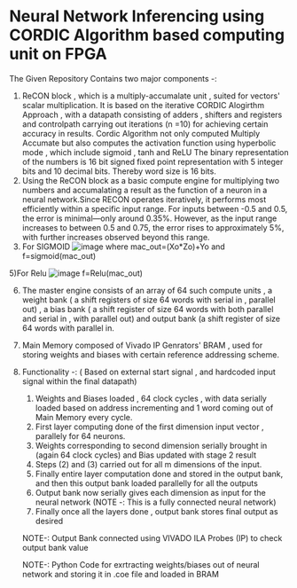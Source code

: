 <h1>Neural Network Inferencing using CORDIC Algorithm based computing unit on FPGA </h1>
The Given Repository Contains two major components -:

1) ReCON block , which is a multiply-accumalate unit , suited for vectors' scalar multiplication. It is based on the iterative CORDIC Alogirthm Approach , with a datapath consisting of adders , shifters and registers and controlpath carrying out iterations (n =10) for achieving certain accuracy in results.
Cordic Algorithm not only computed Multiply Accumate but also computes the activation function using hyperbolic mode , which include sigmoid , tanh and ReLU 
The binary representation of the numbers is 16 bit signed fixed point representation with 5 integer bits and 10 decimal bits. Thereby word size is 16 bits.
3) Using the ReCON block as a basic compute engine for multiplying two numbers and accumalating a result as the function of a neuron in a neural network.Since RECON operates iteratively, it performs most efficiently within a specific input range. For inputs between -0.5 and 0.5, the error is minimal—only around 0.35%. However, as the input range increases to between 0.5 and 0.75, the error rises to approximately 5%, with further increases observed beyond this range.
4) For SIGMOID
![image](https://github.com/user-attachments/assets/202fe493-4ea1-44bd-918e-5b717c4cfff9)
where mac_out=(Xo*Zo)+Yo and f=sigmoid(mac_out)

5)For Relu
![image](https://github.com/user-attachments/assets/1b8af2cf-4fa7-49d2-98a7-ea6a282965e2)
f=Relu(mac_out)



6) The master engine consists of an array of 64 such compute units , a weight bank ( a shift registers of size 64 words with serial in , parallel out) , a bias bank ( a shift register of size 64 words with both parallel and serial in , with parallel out) and output bank (a shift register of size 64 words with parallel in.
7) Main Memory composed of Vivado IP Genrators' BRAM , used for storing weights and biases with certain reference addressing scheme.
8) Functionality -:
   ( Based on external start signal , and hardcoded input signal within the final datapath)
   1) Weights and Biases loaded , 64 clock cycles , with data serially loaded based on address incrementing and 1 word coming out of Main Memory every cycle.
   2) First layer computing done of the first dimension input vector , parallely for 64 neurons.
   3) Weights corresponding to second dimension serially brought in (again 64 clock cycles) and Bias updated with stage 2 result
   4) Steps (2) and (3) carried out for all m dimensions of the input.
   5) Finally entire layer computation done and stored in the output bank, and then this output bank loaded parallelly for all the outputs
   6) Output bank now serially gives each dimension as input for the neural network (NOTE -: This is a fully connected neural network)
   7) Finally once all the layers done , output bank stores final output as desired
      
   NOTE-: Output Bank connected using VIVADO ILA Probes (IP) to check output bank value
   
   NOTE-: Python Code for exrtracting weights/biases out of neural network and storing it in .coe file and loaded in BRAM
  
      


